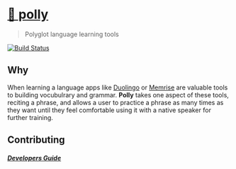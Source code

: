 # [🦜 polly](https://alexjpaz-playground.github.io/polly/)

> Polyglot language learning tools 

[![Build Status](https://travis-ci.org/alexjpaz-playground/polly.svg?branch=master)](https://travis-ci.org/alexjpaz-playground/polly)

## Why

When learning a language apps like [Duolingo](https://www.duolingo.com/) or [Memrise](https://www.memrise.com/) are valuable tools to building vocubulrary and grammar. **Polly** takes one aspect of these tools, reciting a phrase, and allows a user to practice a phrase as many times as they want until they feel comfortable using it with a native speaker for further training.

## Contributing

##### [Developers Guide](../../wiki/Developers-Guide)
